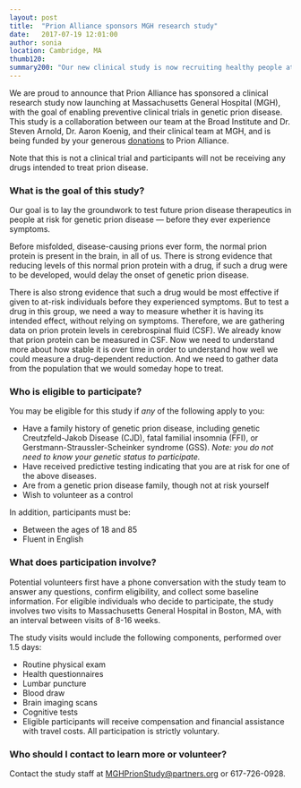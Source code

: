 ```yaml
---
layout: post
title:  "Prion Alliance sponsors MGH research study"
date:   2017-07-19 12:01:00
author: sonia
location: Cambridge, MA
thumb120: 
summary200: "Our new clinical study is now recruiting healthy people at risk for genetic prion disease and controls."
---
```


We are proud to announce that Prion Alliance has sponsored a clinical research study now launching at Massachusetts General Hospital (MGH), with the goal of enabling preventive clinical trials in genetic prion disease. This study is a collaboration between our team at the Broad Institute and Dr. Steven Arnold, Dr. Aaron Koenig, and their clinical team at MGH, and is being funded by your generous [donations](http://www.prionalliance.org/donate/) to Prion Alliance.

Note that this is not a clinical trial and participants will not be receiving any drugs intended to treat prion disease.

### What is the goal of this study?

Our goal is to lay the groundwork to test future prion disease therapeutics in people at risk for genetic prion disease &mdash; before they ever experience symptoms.

Before misfolded, disease-causing prions ever form, the normal prion protein is present in the brain, in all of us. There is strong evidence that reducing levels of this normal prion protein with a drug, if such a drug were to be developed, would delay the onset of genetic prion disease. 

There is also strong evidence that such a drug would be most effective if given to at-risk individuals before they experienced symptoms. But to test a drug in this group, we need a way to measure whether it is having its intended effect, without relying on symptoms. Therefore, we are gathering data on prion protein levels in cerebrospinal fluid (CSF). We already know that prion protein can be measured in CSF. Now we need to understand more about how stable it is over time in order to understand how well we could measure a drug-dependent reduction. And we need to gather data from the population that we would someday hope to treat.

### Who is eligible to participate?

You may be eligible for this study if *any* of the following apply to you:

+ Have a family history of genetic prion disease, including genetic Creutzfeld-Jakob Disease (CJD), fatal familial insomnia (FFI), or Gerstmann-Straussler-Scheinker syndrome (GSS). *Note: you do not need to know your genetic status to participate.*
+ Have received predictive testing indicating that you are at risk for one of the above diseases.
+ Are from a genetic prion disease family, though not at risk yourself
+ Wish to volunteer as a control

In addition, participants must be:

+ Between the ages of 18 and 85
+ Fluent in English

### What does participation involve?

Potential volunteers first have a phone conversation with the study team to answer any questions, confirm eligibility, and collect some baseline information. For eligible individuals who decide to participate, the study involves two visits to Massachusetts General Hospital in Boston, MA, with an interval between visits of 8-16 weeks.

The study visits would include the following components, performed over 1.5 days:

+ Routine physical exam
+ Health questionnaires
+ Lumbar puncture
+ Blood draw
+ Brain imaging scans
+ Cognitive tests
+ Eligible participants will receive compensation and financial assistance with travel costs. All participation is strictly voluntary.    

### Who should I contact to learn more or volunteer?

Contact the study staff at <MGHPrionStudy@partners.org> or 617-726-0928.

